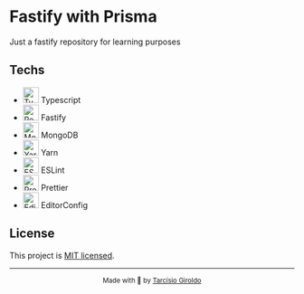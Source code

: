 # Fastify with Prisma

Just a fastify repository for learning purposes

## Techs

- <img src="https://github.com/girordo/geticon/blob/master/icons/typescript-icon.svg" alt="Typescript" width="28px" height="28px"/> Typescript
- <img src="https://github.com/girordo/geticon/blob/master/icons/fastify-icon.svg" alt="React" width="28px" height="28px"/> Fastify
- <img src="https://github.com/girordo/geticon/blob/master/icons/mongodb-icon.svg" alt="MongoDB" width="28px" height="28px"/> MongoDB
- <img src="https://github.com/girordo/geticon/blob/master/icons/yarn.svg" alt="Yarn" width="28px" height="28px"/> Yarn
- <img src="https://github.com/girordo/geticon/blob/master/icons/eslint.svg" alt="ESLint" width="28px" height="28px"/> ESLint
- <img src="https://github.com/girordo/geticon/blob/master/icons/prettier.svg" alt="Prettier" width="28px" height="28px"/> Prettier
- <img src="https://editorconfig.org/logo.png" alt="EditorConfig" width="28px" height="28px"> EditorConfig

## License

This project is [MIT licensed](LICENSE).

---

<div align="center">
  <sub>Made with 💜 by <a href="https://github.com/girordo">Tarcísio Giroldo</a></sub>
</div>
